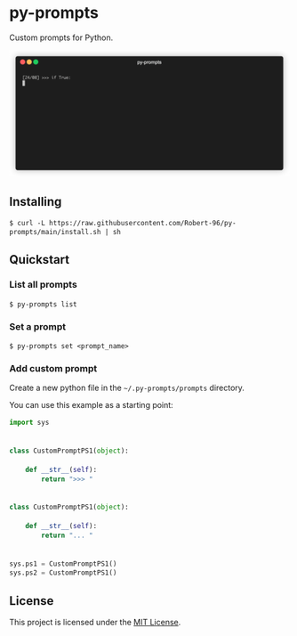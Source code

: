 # py-prompts

Custom prompts for Python.

![Demo Gif](demo.gif)

## Installing

```
$ curl -L https://raw.githubusercontent.com/Robert-96/py-prompts/main/install.sh | sh
```

## Quickstart

### List all prompts

```
$ py-prompts list
```

### Set a prompt

```
$ py-prompts set <prompt_name>
```

### Add custom prompt

Create a new python file in the `~/.py-prompts/prompts` directory.

You can use this example as a starting point:

```python
import sys


class CustomPromptPS1(object):

    def __str__(self):
        return ">>> "


class CustomPromptPS1(object):

    def __str__(self):
        return "... "


sys.ps1 = CustomPromptPS1()
sys.ps2 = CustomPromptPS1()

```

## License

This project is licensed under the [MIT License](LICENSE).
